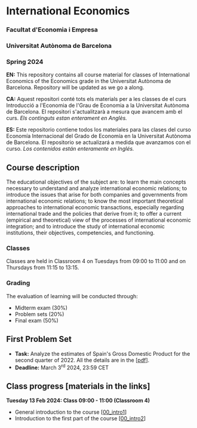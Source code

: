 # International Economics

### Facultat d'Economia i Empresa
### Universitat Autònoma de Barcelona
### Spring 2024
**EN:** This repository contains all course material for classes of International Economics of the Economics grade in the Universitat Autònoma de Barcelona. Repository will be updated as we go a along. 

**CA:** Aquest repositori conté tots els materials per a les classes de el curs Introducció a l'Economia de l'Grau de Economia a la Universitat Autònoma de Barcelona. El repositori s'actualitzarà a mesura que avancem amb el curs. *Els continguts estan enterament en Anglès.*

**ES:** Este repositorio contiene todos los materiales para las clases del curso Economía Internacional del Grado de Economía en la Universitat Autònoma de Barcelona. El repositorio se actualizará a medida que avanzamos con el curso. *Los contenidos están enteramente en Inglés.*

## Course description

The educational objectives of the subject are: to learn the main concepts necessary to understand and analyze international economic relations; to introduce the issues that arise for both companies and governments from international economic relations; to know the most important theoretical approaches to international economic transactions, especially regarding international trade and the policies that derive from it; to offer a current (empirical and theoretical) view of the processes of international economic integration; and to introduce the study of international economic institutions, their objectives, competencies, and functioning.

### Classes
Classes are held in Classroom 4 on Tuesdays from 09:00 to 11:00 and on Thursdays from 11:15 to 13:15.

### Grading
The evaluation of learning will be conducted through:
- Midterm exam (30%)
- Problem sets (20%)
- Final exam (50%)

## First Problem Set

- **Task:** Analyze the estimates of Spain's Gross Domestic Product for the second quarter of 2022. All the details are in the [[pdf](https://github.com/martinbrun/UAB-international/raw/main/homework.pdf)].
- **Deadline:** March 3<sup>rd</sup> 2024, 23:59 CET

## Class progress [materials in the links]

**Tuesday 13 Feb 2024: Class 09:00 - 11:00 (Classroom 4)**

- General introduction to the course [[00_intro1](https://github.com/martinbrun/UAB-international/raw/main/00_intro1.pdf)]
- Introduction to the first part of the course [[00_intro2](https://github.com/martinbrun/UAB-international/raw/main/00_intro2.pdf)]
